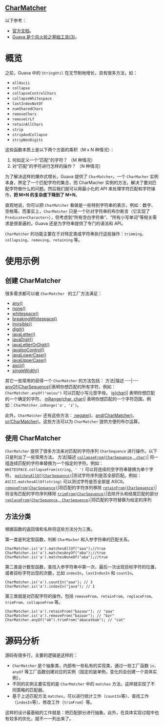 [CharMatcher](https://github.com/google/guava/wiki/StringsExplained#charmatcher)
---
以下参考：
* [官方文档](https://github.com/google/guava/wiki/StringsExplained#charmatcher)。
* [Guava 是个风火轮之基础工具(3)](http://www.importnew.com/15230.html)。

# 概览
之前，Guava 中的 `StringUtil` 在无节制地增长，具有很多方法，如：
* `allAscii`
* `collapse`
* `collapseControlChars`
* `collapseWhitespace`
* `lastIndexNotOf`
* `numSharedChars`
* `removeChars`
* `removeCrLf`
* `retainAllChars`
* `strip`
* `stripAndCollapse`
* `stripNonDigits`

这些函数本质上是以下两个方面的乘积（M x N 种情况）：
1. 何如定义一个“匹配”的字符？ （M 种情况）
2. 对“匹配”的字符进行怎样的操作？ （N 种情况）

为了解决这样的爆炸式增长，Guava 提供了 `CharMatcher`。一个 `CharMacher` 实例本身，界定了一个匹配字符的集合，而 CharMacher 实例的方法，解决了要对匹配字符做什么的问题。然后我们就可以用最小化的 API 来处理字符匹配和字符操作，__把 M×N 的复杂度下降到了 M+N__。

直观地说，你可以把 `CharMatcher` 看做是一些特别字符串的表示，例如：数字、空格等。而事实上，`CharMatcher` 只是一个针对字符串的布尔断言（它实现了 `Predicate<Character>`），但考虑到“所有空白字符串”、“所有小写单词”等相关需求是很普遍的，Guava 还是为字符串提供了专门的语法和 API。

`CharMatcher` 的功能主要在于对特定类或字符串执行这些操作：`trimming`、`collapsing`、`removing`、`retaining` 等。

# 使用示例

## 创建 CharMatcher
很多需求都可以被 `CharMatcher ` 的工厂方法满足：
* [any()](http://google.github.io/guava/releases/snapshot/api/docs/com/google/common/base/CharMatcher.html#any--)
* [none()](http://google.github.io/guava/releases/snapshot/api/docs/com/google/common/base/CharMatcher.html#none--)
* [whitespace()](http://google.github.io/guava/releases/snapshot/api/docs/com/google/common/base/CharMatcher.html#whitespace--)
* [breakingWhitespace()](http://google.github.io/guava/releases/snapshot/api/docs/com/google/common/base/CharMatcher.html#breakingWhitespace--)
* [invisible()](http://google.github.io/guava/releases/snapshot/api/docs/com/google/common/base/CharMatcher.html#invisible--)
* [digit()](http://google.github.io/guava/releases/snapshot/api/docs/com/google/common/base/CharMatcher.html#digit--)
* [javaLetter()](http://google.github.io/guava/releases/snapshot/api/docs/com/google/common/base/CharMatcher.html#javaLetter--)
* [javaDigit()](http://google.github.io/guava/releases/snapshot/api/docs/com/google/common/base/CharMatcher.html#javaDigit--)
* [javaLetterOrDigit()](http://google.github.io/guava/releases/snapshot/api/docs/com/google/common/base/CharMatcher.html#javaLetterOrDigit--)
* [javaIsoControl()](http://google.github.io/guava/releases/snapshot/api/docs/com/google/common/base/CharMatcher.html#javaIsoControl--)
* [javaLowerCase()](http://google.github.io/guava/releases/snapshot/api/docs/com/google/common/base/CharMatcher.html#javaLowerCase--)
* [javaUpperCase()](http://google.github.io/guava/releases/snapshot/api/docs/com/google/common/base/CharMatcher.html#javaUpperCase--)
* [ascii()](http://google.github.io/guava/releases/snapshot/api/docs/com/google/common/base/CharMatcher.html#ascii--)
* [singleWidth()](http://google.github.io/guava/releases/snapshot/api/docs/com/google/common/base/CharMatcher.html#singleWidth--)

其它一些常用的获得一个 `CharMatcher` 的方法包括：
方法|描述
---|---
[anyOf(CharSequence)](http://google.github.io/guava/releases/snapshot/api/docs/com/google/common/base/CharMatcher.html#anyOf-java.lang.CharSequence-)|表明你想匹配的所有字符，例如：`CharMatcher.anyOf("aeiou")` 可以匹配小写元音字母。
[is(char)](http://google.github.io/guava/releases/snapshot/api/docs/com/google/common/base/CharMatcher.html#is-char-)| 表明你想匹配的一个确定的字符。
[inRange(char, char)](http://google.github.io/guava/releases/snapshot/api/docs/com/google/common/base/CharMatcher.html#inRange-char-char-)| 表明你想匹配的一个字符范围，例如：`CharMatcher.inRange('a', 'z')`。

此外，`CharMatcher` 还有这些方法：[ negate()](http://google.github.io/guava/releases/snapshot/api/docs/com/google/common/base/CharMatcher.html#negate--)、[and(CharMatcher)](http://google.github.io/guava/releases/snapshot/api/docs/com/google/common/base/CharMatcher.html#and-com.google.common.base.CharMatcher-)、[or(CharMatcher)](http://google.github.io/guava/releases/snapshot/api/docs/com/google/common/base/CharMatcher.html#or-com.google.common.base.CharMatcher-)。这些方法可以为 `CharMatcher` 提供方便的布尔运算。

## 使用 CharMatcher
`CharMatcher` 提供了很多方法来对匹配的字符序列 `CharSequence` 进行操作。以下只是列出了一些常用方法。
方法|描述
[`collapseFrom(CharSequence, char)`](http://google.github.io/guava/releases/snapshot/api/docs/com/google/common/base/CharMatcher.html#collapseFrom-java.lang.CharSequence-char-)| 将一组连续匹配的字符串替换为一个指定的字符。例如：`WHITESPACE.collapseFrom(string, ' ')` 可以将连续的空字符串替换为单个字符。
[`matchesAllOf(CharSequence)`](http://google.github.io/guava/releases/snapshot/api/docs/com/google/common/base/CharMatcher.html#matchesAllOf-java.lang.CharSequence-)|测试字符序列是否全部匹配。例如：`ASCII.matchesAllOf(string)` 可以测试字符是否全部是 ASCII。
[`removeFrom(CharSequence)`](http://google.github.io/guava/releases/snapshot/api/docs/com/google/common/base/CharMatcher.html#removeFrom-java.lang.CharSequence-)|将匹配的字符序列移除
[`retainFrom(CharSequence)`](http://google.github.io/guava/releases/snapshot/api/docs/com/google/common/base/CharMatcher.html#retainFrom-java.lang.CharSequence-)|将没有匹配的字符序列移除
[`trimFrom(CharSequence)`](http://google.github.io/guava/releases/snapshot/api/docs/com/google/common/base/CharMatcher.html#trimFrom-java.lang.CharSequence-)|去除开头和结尾匹配的部分
[`replaceFrom(CharSequence, CharSequence)`](http://google.github.io/guava/releases/snapshot/api/docs/com/google/common/base/CharMatcher.html#replaceFrom-java.lang.CharSequence-java.lang.CharSequence-)|将匹配的字符替换为给定的序列

## 方法分类
根据函数的返回值和名称将这些方法分为三类。

第一类是判定型函数，判断 `CharMacher` 和入参字符串的匹配关系。
```
CharMatcher.is('a').matchesAllOf("aaa");//true
CharMatcher.is('a').matchesAnyOf("aba");//true
CharMatcher.is('a').matchesNoneOf("aba");//true
```

第二类是计数型函数，查找入参字符串中第一次、最后一次出现目标字符的位置，或者目标字符出现的次数，比如 `indexIn`，`lastIndexIn` 和 `countIn`。
```
CharMatcher.is('a').countIn("aaa"); // 3
CharMatcher.is('a').indexIn("java"); // 1
```

第三类就是对匹配字符的操作。包括 `removeFrom`、`retainFrom`、`replaceFrom`、`trimFrom`、`collapseFrom` 等。
```
CharMatcher.is('a').retainFrom("bazaar"); // "aaa"
CharMatcher.is('a').removeFrom("bazaar"); // "bzr"
CharMatcher.anyOf("ab").trimFrom("abacatbab"); // "cat"
```

# 源码分析
源码有很多行，主要的逻辑是这样的：
* `CharMatcher` 是个抽象类，内部有一些私有的实现类，通过一些工厂函数 `is`、`anyOf` 等工厂函数创建对应的实例（固定的是单例，变化的会创建一个具体实例）。
* 不同的实例主要实现的是 `CharMatcher` 中的 `matches` 方法，这样就实现了不同策略的匹配器。
* 基于上述匹配方法 `matches`，可以进行统计工作（`countIn`等）、查找工作（`indexIn`等）、修改工作（`trimFrom`）等。

这样的设计最基础的工作就是：把匹配部分进行抽象。此外，在具体实现过程中也有较多的优化，就不一一列出来了。